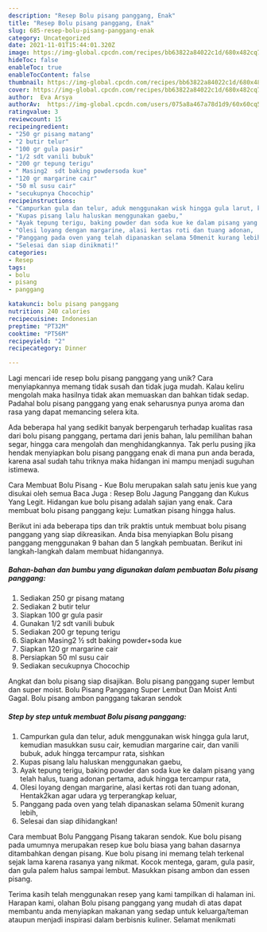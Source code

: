 ```yaml
---
description: "Resep Bolu pisang panggang, Enak"
title: "Resep Bolu pisang panggang, Enak"
slug: 685-resep-bolu-pisang-panggang-enak
category: Uncategorized
date: 2021-11-01T15:44:01.320Z
image: https://img-global.cpcdn.com/recipes/bb63822a84022c1d/680x482cq70/bolu-pisang-panggang-foto-resep-utama.jpg
hideToc: false
enableToc: true
enableTocContent: false
thumbnail: https://img-global.cpcdn.com/recipes/bb63822a84022c1d/680x482cq70/bolu-pisang-panggang-foto-resep-utama.jpg
cover: https://img-global.cpcdn.com/recipes/bb63822a84022c1d/680x482cq70/bolu-pisang-panggang-foto-resep-utama.jpg
author:  Eva Arsya
authorAv:  https://img-global.cpcdn.com/users/075a8a467a78d1d9/60x60cq50/avatar.jpg
ratingvalue: 3
reviewcount: 15
recipeingredient:
- "250 gr pisang matang"
- "2 butir telur"
- "100 gr gula pasir"
- "1/2 sdt vanili bubuk"
- "200 gr tepung terigu"
- " Masing2  sdt baking powdersoda kue"
- "120 gr margarine cair"
- "50 ml susu cair"
- "secukupnya Chocochip"
recipeinstructions:
- "Campurkan gula dan telur, aduk menggunakan wisk hingga gula larut, kemudian masukkan susu cair, kemudian margarine cair, dan vanili bubuk, aduk hingga tercampur rata, sishkan"
- "Kupas pisang lalu haluskan menggunakan gaebu,"
- "Ayak tepung terigu, baking powder dan soda kue ke dalam pisang yang telah halus, tuang adonan pertama, aduk hingga tercampur rata,"
- "Olesi loyang dengan margarine, alasi kertas roti dan tuang adonan,  Hentak2kan agar udara yg terperangkap keluar,"
- "Panggang pada oven yang telah dipanaskan selama 50menit kurang lebih,"
- "Selesai dan siap dinikmati!"
categories:
- Resep
tags:
- bolu
- pisang
- panggang

katakunci: bolu pisang panggang 
nutrition: 240 calories
recipecuisine: Indonesian
preptime: "PT32M"
cooktime: "PT56M"
recipeyield: "2"
recipecategory: Dinner

---
```



Lagi mencari ide resep bolu pisang panggang yang unik? Cara menyiapkannya memang tidak susah dan tidak juga mudah. Kalau keliru mengolah maka hasilnya tidak akan memuaskan dan bahkan tidak sedap. Padahal bolu pisang panggang yang enak seharusnya punya aroma dan rasa yang dapat memancing selera kita.


Ada beberapa hal yang sedikit banyak berpengaruh terhadap kualitas rasa dari bolu pisang panggang, pertama dari jenis bahan, lalu pemilihan bahan segar, hingga cara mengolah dan menghidangkannya. Tak perlu pusing jika hendak menyiapkan bolu pisang panggang enak di mana pun anda berada, karena asal sudah tahu triknya maka hidangan ini mampu menjadi suguhan istimewa.

Cara Membuat Bolu Pisang - Kue Bolu merupakan salah satu jenis kue yang disukai oleh semua Baca Juga : Resep Bolu Jagung Panggang dan Kukus Yang Legit. Hidangan kue bolu pisang adalah sajian yang enak. Cara membuat bolu pisang panggang keju: Lumatkan pisang hingga halus.


Berikut ini ada beberapa tips dan trik praktis untuk membuat bolu pisang panggang yang siap dikreasikan. Anda bisa menyiapkan Bolu pisang panggang menggunakan 9 bahan dan 5 langkah pembuatan. Berikut ini langkah-langkah dalam membuat hidangannya.

<!--inarticleads1-->

##### Bahan-bahan dan bumbu yang digunakan dalam pembuatan Bolu pisang panggang:

1. Sediakan 250 gr pisang matang
1. Sediakan 2 butir telur
1. Siapkan 100 gr gula pasir
1. Gunakan 1/2 sdt vanili bubuk
1. Sediakan 200 gr tepung terigu
1. Siapkan  Masing2 ½ sdt baking powder+soda kue
1. Siapkan 120 gr margarine cair
1. Persiapkan 50 ml susu cair
1. Sediakan secukupnya Chocochip


Angkat dan bolu pisang siap disajikan. Bolu pisang panggang super lembut dan super moist. Bolu Pisang Panggang Super Lembut Dan Moist Anti Gagal. Bolu pisang ambon panggang takaran sendok 

<!--inarticleads2-->

##### Step by step untuk membuat Bolu pisang panggang:

1. Campurkan gula dan telur, aduk menggunakan wisk hingga gula larut, kemudian masukkan susu cair, kemudian margarine cair, dan vanili bubuk, aduk hingga tercampur rata, sishkan
1. Kupas pisang lalu haluskan menggunakan gaebu,
1. Ayak tepung terigu, baking powder dan soda kue ke dalam pisang yang telah halus, tuang adonan pertama, aduk hingga tercampur rata,
1. Olesi loyang dengan margarine, alasi kertas roti dan tuang adonan,  Hentak2kan agar udara yg terperangkap keluar,
1. Panggang pada oven yang telah dipanaskan selama 50menit kurang lebih,
1. Selesai dan siap dihidangkan!

Cara membuat Bolu Panggang Pisang takaran sendok. Kue bolu pisang pada umumnya merupakan resep kue bolu biasa yang bahan dasarnya ditambahkan dengan pisang. Kue bolu pisang ini memang telah terkenal sejak lama karena rasanya yang nikmat. Kocok mentega, garam, gula pasir, dan gula palem halus sampai lembut. Masukkan pisang ambon dan essen pisang. 

Terima kasih telah menggunakan resep yang kami tampilkan di halaman ini. Harapan kami, olahan Bolu pisang panggang yang mudah di atas dapat membantu anda menyiapkan makanan yang sedap untuk keluarga/teman ataupun menjadi inspirasi dalam berbisnis kuliner. Selamat menikmati
